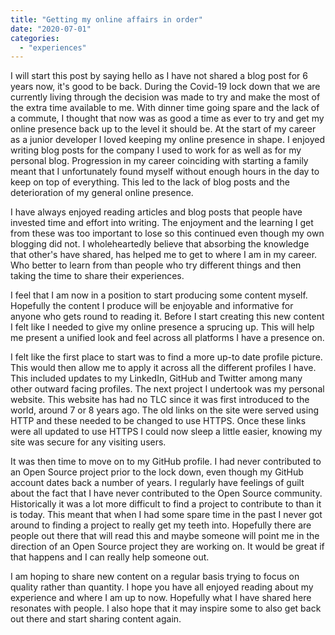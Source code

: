 ```yaml
---
title: "Getting my online affairs in order"
date: "2020-07-01"
categories: 
  - "experiences"
---
```


I will start this post by saying hello as I have not shared a blog post for 6 years now, it's good to be back. During the Covid-19 lock down that we are currently living through the decision was made to try and make the most of the extra time available to me. With dinner time going spare and the lack of a commute, I thought that now was as good a time as ever to try and get my online presence back up to the level it should be. At the start of my career as a junior developer I loved keeping my online presence in shape. I enjoyed writing blog posts for the company I used to work for as well as for my personal blog. Progression in my career coinciding with starting a family meant that I unfortunately found myself without enough hours in the day to keep on top of everything. This led to the lack of blog posts and the deterioration of my general online presence.

I have always enjoyed reading articles and blog posts that people have invested time and effort into writing. The enjoyment and the learning I get from these was too important to lose so this continued even though my own blogging did not. I wholeheartedly believe that absorbing the knowledge that other's have shared, has helped me to get to where I am in my career. Who better to learn from than people who try different things and then taking the time to share their experiences.

I feel that I am now in a position to start producing some content myself. Hopefully the content I produce will be enjoyable and informative for anyone who gets round to reading it. Before I start creating this new content I felt like I needed to give my online presence a sprucing up. This will help me present a unified look and feel across all platforms I have a presence on.

I felt like the first place to start was to find a more up-to date profile picture. This would then allow me to apply it across all the different profiles I have. This included updates to my LinkedIn, GitHub and Twitter among many other outward facing profiles. The next project I undertook was my personal website. This website has had no TLC since it was first introduced to the world, around 7 or 8 years ago. The old links on the site were served using HTTP and these needed to be changed to use HTTPS. Once these links were all updated to use HTTPS I could now sleep a little easier, knowing my site was secure for any visiting users.

It was then time to move on to my GitHub profile. I had never contributed to an Open Source project prior to the lock down, even though my GitHub account dates back a number of years. I regularly have feelings of guilt about the fact that I have never contributed to the Open Source community. Historically it was a lot more difficult to find a project to contribute to than it is today. This meant that when I had some spare time in the past I never got around to finding a project to really get my teeth into. Hopefully there are people out there that will read this and maybe someone will point me in the direction of an Open Source project they are working on. It would be great if that happens and I can really help someone out.

I am hoping to share new content on a regular basis trying to focus on quality rather than quantity. I hope you have all enjoyed reading about my experience and where I am up to now. Hopefully what I have shared here resonates with people. I also hope that it may inspire some to also get back out there and start sharing content again.
